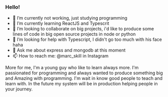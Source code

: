 ### Hello!

 - 🔭 I’m currently not working, just studying programming
 - 🌱 I’m currently learning ReactJS and Typescrit
 - 👯 I’m looking to collaborate on big projects, i'd like to produce some lines of code in big open source projects in node or python
 - 🤔 I’m looking for help with Typescript, I didn't go too much with his face haha
 - 💬 Ask me about express and mongodb at this moment
 - 📫 How to reach me: @marc_skill in Instagram

More for me, I'm a young guy who like to learn always more. I'm passionated for programming and always wanted to produce something big and Amazing with programming.
I'm wait in know good people to teach and learn with.
In the future my system will be in production helping people in your journey.
